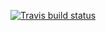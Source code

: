 <!-- badges: start -->
  [![Travis build status](https://travis-ci.com/wuweizhang0723/Project_demo.svg?branch=master)](https://travis-ci.com/wuweizhang0723/Project_demo)
  <!-- badges: end -->
